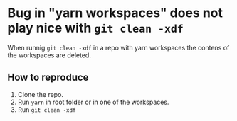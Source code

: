 # Bug in "yarn workspaces" does not play nice with `git clean -xdf`

When runnig  `git clean -xdf` in a repo with yarn workspaces the contens of the workspaces are deleted.

## How to reproduce

 1. Clone the repo.
 2. Run `yarn`  in root folder or in one of the workspaces.
 3. Run `git clean -xdf` 

